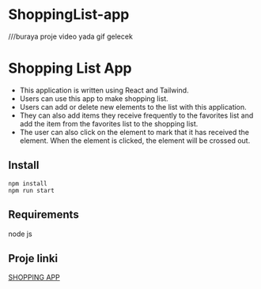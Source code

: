 # ShoppingList-app
///buraya proje video yada gif gelecek




# Shopping List App
- This application is written using React and Tailwind.
- Users can use this app to make shopping list.
- Users can add or delete new elements to the list with this application.
- They can also add items they receive frequently to the favorites list and add the item from the favorites list to the shopping list.
- The user can also click on the element to mark that it has received the element. When the element is clicked, the element will be crossed out.


## Install
```javascrıpt
npm install
npm run start

```

## Requirements
node js




## Proje linki
[SHOPPING APP](https://shopping-list-app-lilac.vercel.app/)



